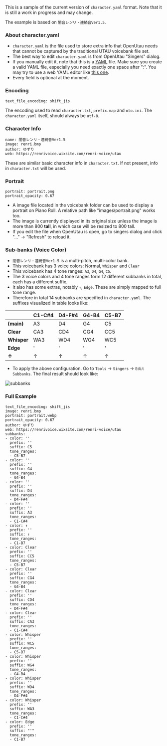 This is a sample of the current version of `character.yaml` format. Note that it is still a work in progress and may change.

The example is based on `闇音レンリ・連続音Ver1.5`.

### About character.yaml
- `character.yaml` is the file used to store extra info that OpenUtau needs that cannot be captured by the traditional UTAU voicebank file set.
- The best way to edit `character.yaml` is from OpenUtau "Singers" dialog.
- If you manually edit it, note that this is a [YAML](https://en.wikipedia.org/wiki/YAML) file. Make sure you create a valid YAML file, especially you need exactly one space after ":". You may try to use a web YAML editor like [this one](https://codebeautify.org/yaml-editor-online).
- Every field is optional at the moment.

### Encoding
```
text_file_encoding: shift_jis
```
The encoding used to read `character.txt`, `prefix.map` and `oto.ini`. The `character.yaml` itself, should always be `utf-8`.

### Character Info
```
name: 闇音レンリ・連続音Ver1.5
image: renri.bmp
author: ゆずり
web: https://renrivoice.wixsite.com/renri-voice/utau
```
These are similar basic character info in `character.txt`. If not present, info in `character.txt` will be used.

### Portrait
```
portrait: portrait.png
portrait_opacity: 0.67
```
- A image file located in the voicebank folder can be used to display a portrait on Piano Roll. A relative path like "images\portrait.png" works too.
- The image is currently displayed in its original size unless the image is more than 800 **tall**, in which case will be resized to 800 tall.
- If you edit the file when OpenUtau is open, go to singers dialog and click "..." -> "Refresh" to reload it.

### Sub-banks (Voice Color)
- `闇音レンリ・連続音Ver1.5` is a multi-pitch, multi-color bank.
- This voicebank has 3 voice colors: Normal, `Whisper` and `Clear`
- This voicebank has 4 tone ranges: `A3`, `D4`, `G4`, `C5`.
- The 3 voice colors and 4 tone ranges form 12 different subbanks in total, each has a different suffix.
- It also has some extras, notably `↑`, `Edge`. These are simply mapped to full tone range.
- Therefore in total 14 subbanks are specified in `character.yaml`. The suffixes visualized in table looks like:

|             | C1-C#4 | D4-F#4 | G4-B4 | C5-B7 |
| ----------- | ------ | ------ | ----- | ----- |
| **(main)**  | A3     | D4     | G4    | C5    |
| **Clear**   | CA3    | CD4    | CG4   | CC5   | 
| **Whisper** | WA3    | WD4    | WG4   | WC5   | 
| **Edge**    | '      | '      | '     | '     |
| **↑**       | ↑      | ↑      | ↑     | ↑     |

- To apply the above configuration. Go to `Tools` -> `Singers` -> `Edit Subbanks`. The final result should look like:

![subbanks](https://i.imgur.com/XznEdSu.png)

### Full Example
```name: 闇音レンリ・連続音Ver1.5
text_file_encoding: shift_jis
image: renri.bmp
portrait: portrait.webp
portrait_opacity: 0.67
author: ゆずり
web: https://renrivoice.wixsite.com/renri-voice/utau
subbanks:
- color: ''
  prefix: ''
  suffix: C5
  tone_ranges:
  - C5-B7
- color: ''
  prefix: ''
  suffix: G4
  tone_ranges:
  - G4-B4
- color: ''
  prefix: ''
  suffix: D4
  tone_ranges:
  - D4-F#4
- color: ''
  prefix: ''
  suffix: A3
  tone_ranges:
  - C1-C#4
- color: ↑
  prefix: ''
  suffix: ↑
  tone_ranges:
  - C1-B7
- color: Clear
  prefix: ''
  suffix: CC5
  tone_ranges:
  - C5-B7
- color: Clear
  prefix: ''
  suffix: CG4
  tone_ranges:
  - G4-B4
- color: Clear
  prefix: ''
  suffix: CD4
  tone_ranges:
  - D4-F#4
- color: Clear
  prefix: ''
  suffix: CA3
  tone_ranges:
  - C1-C#4
- color: Whisper
  prefix: ''
  suffix: WC5
  tone_ranges:
  - C5-B7
- color: Whisper
  prefix: ''
  suffix: WG4
  tone_ranges:
  - G4-B4
- color: Whisper
  prefix: ''
  suffix: WD4
  tone_ranges:
  - D4-F#4
- color: Whisper
  prefix: ''
  suffix: WA3
  tone_ranges:
  - C1-C#4
- color: Edge
  prefix: ''
  suffix: "'"
  tone_ranges:
  - C1-B7
```